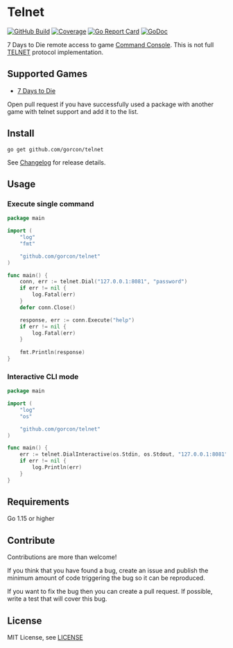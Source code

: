 # Telnet
[![GitHub Build](https://github.com/gorcon/telnet/workflows/build/badge.svg)](https://github.com/gorcon/telnet/actions)
[![Coverage](https://gocover.io/_badge/github.com/gorcon/telnet?0 "coverage")](https://gocover.io/github.com/gorcon/telnet)
[![Go Report Card](https://goreportcard.com/badge/github.com/gorcon/telnet)](https://goreportcard.com/report/github.com/gorcon/telnet)
[![GoDoc](https://img.shields.io/badge/godoc-reference-blue.svg)](https://godoc.org/github.com/gorcon/telnet)

7 Days to Die remote access to game [Command Console](https://7daystodie.gamepedia.com/Command_Console). This is not full [TELNET](https://en.wikipedia.org/wiki/Telnet) protocol implementation.

## Supported Games

* [7 Days to Die](https://store.steampowered.com/app/251570) 

Open pull request if you have successfully used a package with another game with telnet support and add it to the list.

## Install

```text
go get github.com/gorcon/telnet
```

See [Changelog](CHANGELOG.md) for release details.

## Usage

### Execute single command

```go
package main

import (
	"log"
	"fmt"

	"github.com/gorcon/telnet"
)

func main() {
	conn, err := telnet.Dial("127.0.0.1:8081", "password")
	if err != nil {
		log.Fatal(err)
	}
	defer conn.Close()

	response, err := conn.Execute("help")
	if err != nil {
		log.Fatal(err)
	}
	
	fmt.Println(response)	
}
```

### Interactive CLI mode

```go
package main

import (
	"log"
	"os"

	"github.com/gorcon/telnet"
)

func main() {
	err := telnet.DialInteractive(os.Stdin, os.Stdout, "127.0.0.1:8081", "")
	if err != nil {
		log.Println(err)
	}
}
```

## Requirements

Go 1.15 or higher

## Contribute

Contributions are more than welcome! 

If you think that you have found a bug, create an issue and publish the minimum amount of code triggering the bug so 
it can be reproduced.

If you want to fix the bug then you can create a pull request. If possible, write a test that will cover this bug.

## License

MIT License, see [LICENSE](LICENSE)
